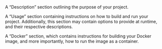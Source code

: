 A “Description” section outlining the purpose of your project.

A “Usage” section containing instructions on how to build and run your project.
Additionally, this section may contain options to provide at runtime, and their respective
descriptions.

A “Docker” section, which contains instructions for building your Docker image,
and more importantly, how to run the image as a container. 

